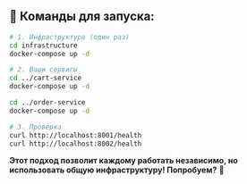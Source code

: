 
## 🚀 **Команды для запуска:**

```bash
# 1. Инфраструктура (один раз)
cd infrastructure
docker-compose up -d

# 2. Ваши сервисы
cd ../cart-service
docker-compose up -d

cd ../order-service  
docker-compose up -d

# 3. Проверка
curl http://localhost:8001/health
curl http://localhost:8002/health
```

**Этот подход позволит каждому работать независимо, но использовать общую инфраструктуру! Попробуем?** 🎯